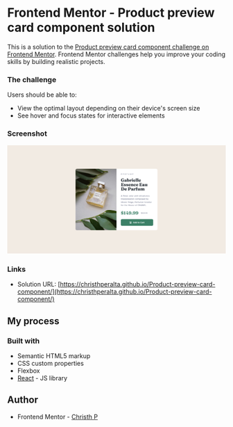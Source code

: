 # Frontend Mentor - Product preview card component solution

This is a solution to the [Product preview card component challenge on Frontend Mentor](https://www.frontendmentor.io/challenges/product-preview-card-component-GO7UmttRfa). Frontend Mentor challenges help you improve your coding skills by building realistic projects. 


### The challenge

Users should be able to:

- View the optimal layout depending on their device's screen size
- See hover and focus states for interactive elements

### Screenshot

![](./public/design/desktop-desin.png)



### Links

- Solution URL: [https://christhperalta.github.io/Product-preview-card-component/](https://christhperalta.github.io/Product-preview-card-component/)

## My process

### Built with

- Semantic HTML5 markup
- CSS custom properties
- Flexbox
- [React](https://reactjs.org/) - JS library


## Author

- Frontend Mentor - [Christh P](https://www.frontendmentor.io/profile/christh03)


